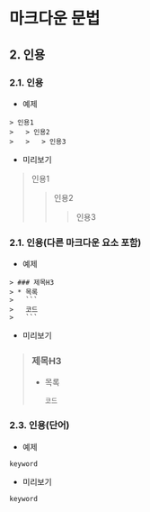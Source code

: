 ﻿# 마크다운 문법

## 2. 인용

### 2.1. 인용
* 예제

```
> 인용1
>	> 인용2
>	>	> 인용3
```

* 미리보기

> 인용1
>	> 인용2
>	>	> 인용3



### 2.1. 인용(다른 마크다운 요소 포함)
* 예제

```
> ### 제목H3
> * 목록
>	```
>	코드
>	```
```

* 미리보기

> ### 제목H3
> * 목록
>	```
>	코드
>	```



### 2.3. 인용(단어)
* 예제

`keyword`

* 미리보기

`keyword`

